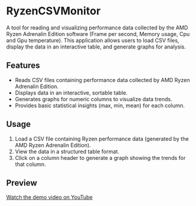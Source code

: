 # RyzenCSVMonitor

A tool for reading and visualizing performance data collected by the AMD Ryzen Adrenalin Edition software (Frame per second, Memory usage, Cpu and Gpu temperature). This application allows users to load CSV files, display the data in an interactive table, and generate graphs for analysis. 

## Features
- Reads CSV files containing performance data collected by AMD Ryzen Adrenalin Edition.
- Displays data in an interactive, sortable table.
- Generates graphs for numeric columns to visualize data trends.
- Provides basic statistical insights (max, min, mean) for each column.

## Usage
1. Load a CSV file containing Ryzen performance data (generated by the AMD Ryzen Adrenalin Edition).
2. View the data in a structured table format.
3. Click on a column header to generate a graph showing the trends for that column.

## Preview
[Watch the demo video on YouTube](https://www.youtube.com/watch?v=rY8JXFZ_--o)




